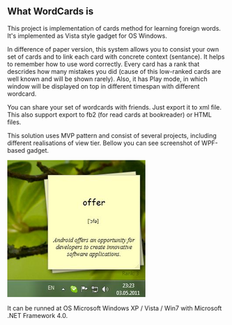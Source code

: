 **What WordCards is**
--------------------------

This project is implementation of cards method for learning foreign words. It's implemented as Vista style gadget for OS Windows.

In difference of paper version, this system allows you to consist your own set of cards and to link each card with concrete context (sentance). It helps to remember how to use word correctly. Every card has a rank that descrides how many mistakes you did (cause of this low-ranked cards are well known and will be shown rarely).
Also, it has Play mode, in which window will be displayed on top in different timespan with different wordcard.

You can share your set of wordcards with friends. Just export it to xml file. This also support export to fb2 (for read cards at bookreader) or HTML files.

This solution uses MVP pattern and consist of several projects, including different realisations of view tier. Bellow you can see screenshot of WPF-based gadget.

![Wordcards gadget printscreen](https://github.com/paveltimofeev/Wordcards/raw/master/Screenshot.jpg)

It can be runned at OS Microsoft Windows XP / Vista / Win7 with Microsoft .NET Framework 4.0.

